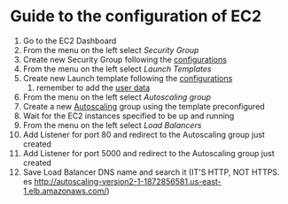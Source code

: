 # Guide to the configuration of EC2

1. Go to the EC2 Dashboard
2. From the menu on the left select _Security Group_
3. Create new Security Group following the [configurations](security-group.pdf)
4. From the menu on the left select _Launch Templates_
5. Create new Launch template following the [configurations](Launch%20template%20configuration.pdf)
    1. remember to add the [user data](user-data.sh)
6. From the menu on the left select _Autoscaling group_
7. Create a new [Autoscaling](Autoscaling%20group.pdf) group using the template preconfigured
8. Wait for the EC2 instances specified to be up and running
9. From the menu on the left select _Load Balancers_
10. Add Listener for port 80 and redirect to the Autoscaling group just created
11. Add Listener for port 5000 and redirect to the Autoscaling group just created
12. Save Load Balancer DNS name and search it (IT'S HTTP, NOT HTTPS.
    es http://autoscaling-version2-1-1872856581.us-east-1.elb.amazonaws.com/)